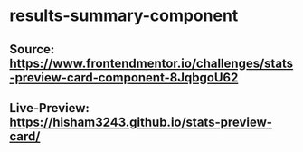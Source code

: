 # results-summary-component

## Source: https://www.frontendmentor.io/challenges/stats-preview-card-component-8JqbgoU62

## Live-Preview: https://hisham3243.github.io/stats-preview-card/
